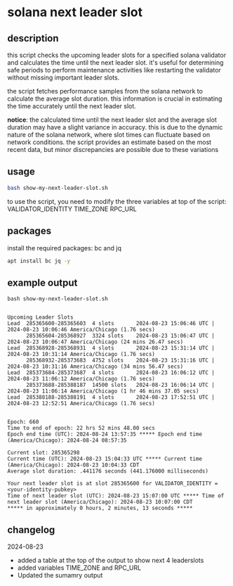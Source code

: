 # solana next leader slot

## description
this script checks the upcoming leader slots for a specified solana validator and calculates the time until the next leader slot. it's useful for determining safe periods to perform maintenance activities like restarting the validator without missing important leader slots.

the script fetches performance samples from the solana network to calculate the average slot duration. this information is crucial in estimating the time accurately until the next leader slot.

**notice**: the calculated time until the next leader slot and the average slot duration may have a slight variance in accuracy. this is due to the dynamic nature of the solana network, where slot times can fluctuate based on network conditions. the script provides an estimate based on the most recent data, but minor discrepancies are possible due to these variations

## usage

```bash
bash show-my-next-leader-slot.sh
```
to use the script, you need to modify the three variables at top of the script:
VALIDATOR_IDENTITY
TIME_ZONE
RPC_URL

## packages
install the required packages: bc and jq

```bash
apt install bc jq -y
```

## example output
```
bash show-my-next-leader-slot.sh


Upcoming Leader Slots
Lead  285365600-285365603  4 slots       2024-08-23 15:06:46 UTC | 2024-08-23 10:06:46 America/Chicago (1.76 secs)
      285365604-285368927  3324 slots    2024-08-23 15:06:47 UTC | 2024-08-23 10:06:47 America/Chicago (24 mins 26.47 secs)
Lead  285368928-285368931  4 slots       2024-08-23 15:31:14 UTC | 2024-08-23 10:31:14 America/Chicago (1.76 secs)
      285368932-285373683  4752 slots    2024-08-23 15:31:16 UTC | 2024-08-23 10:31:16 America/Chicago (34 mins 56.47 secs)
Lead  285373684-285373687  4 slots       2024-08-23 16:06:12 UTC | 2024-08-23 11:06:12 America/Chicago (1.76 secs)
      285373688-285388187  14500 slots   2024-08-23 16:06:14 UTC | 2024-08-23 11:06:14 America/Chicago (1 hr 46 mins 37.05 secs)
Lead  285388188-285388191  4 slots       2024-08-23 17:52:51 UTC | 2024-08-23 12:52:51 America/Chicago (1.76 secs)


Epoch: 660
Time to end of epoch: 22 hrs 52 mins 48.00 secs
Epoch end time (UTC): 2024-08-24 13:57:35 ***** Epoch end time (America/Chicago): 2024-08-24 08:57:35

Current slot: 285365298
Current time (UTC): 2024-08-23 15:04:33 UTC ***** Current time (America/Chicago): 2024-08-23 10:04:33 CDT
Average slot duration: .441176 seconds (441.176000 milliseconds)

Your next leader slot is at slot 285365600 for VALIDATOR_IDENTITY = <your-identity-pubkey>
Time of next leader slot (UTC): 2024-08-23 15:07:00 UTC ***** Time of next leader slot (America/Chicago): 2024-08-23 10:07:00 CDT
***** in approximately 0 hours, 2 minutes, 13 seconds *****
```

## changelog
2024-08-23
- added a table at the top of the output to show next 4 leaderslots
- added variables TIME_ZONE and RPC_URL
- Updated the sumamry output
